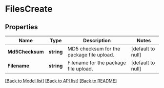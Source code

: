 # FilesCreate

## Properties
Name | Type | Description | Notes
------------ | ------------- | ------------- | -------------
**Md5Checksum** | **string** | MD5 checksum for the package file upload. | [default to null]
**Filename** | **string** | Filename for the package file upload. | [default to null]

[[Back to Model list]](../README.md#documentation-for-models) [[Back to API list]](../README.md#documentation-for-api-endpoints) [[Back to README]](../README.md)


